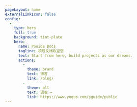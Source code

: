```yaml
---
pageLayout: home
externalLinkIcon: false
config:
  -
    type: hero
    full: true
    background: tint-plate
    hero:
      name: PGuide Docs
      tagline: 项导文档欢迎您
      text: Start from here, build projects as our dreams.
      actions:
        -
          theme: brand
          text: 博客
          link: /blog/
        -
          theme: alt
          text: 语雀 →
          link: https://www.yuque.com/pguide/public
---
```

